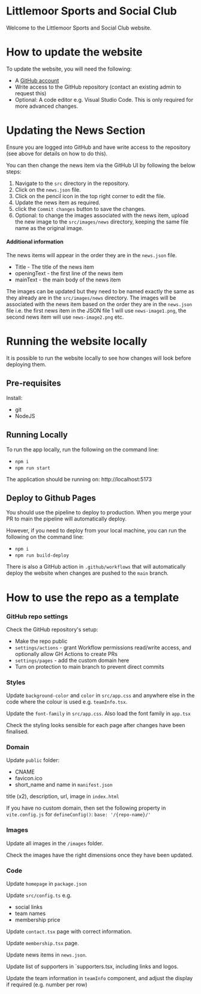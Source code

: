 # Littlemoor Sports and Social Club

<!-- TODO might want to create a sanity test to check it loads before committing to main -->
<!-- how to create a PR? -->

Welcome to the Littlemoor Sports and Social Club website.

# How to update the website

To update the website, you will need the following:

-   A [GitHub account](https://github.com/signup)
-   Write access to the GitHub repository (contact an existing admin to request this)
-   Optional: A code editor e.g. Visual Studio Code. This is only required for more advanced changes.

# Updating the News Section

Ensure you are logged into GitHub and have write access to the repository (see above for details on how to do this).

You can then change the news item via the GitHub UI by following the below steps:

1. Navigate to the `src` directory in the repository.
2. Click on the `news.json` file.
3. Click on the pencil icon in the top right corner to edit the file.
4. Update the news item as required.
5. click the `Commit changes` button to save the changes.
6. Optional: to change the images associated with the news item, upload the new image to the `src/images/news` directory, keeping the same file name as the original image.

#### Additional information

The news items will appear in the order they are in the `news.json` file.

-   Title - The title of the news item
-   openingText - the first line of the news item
-   mainText - the main body of the news item

The images can be updated but they need to be named exactly the same as they already are in the `src/images/news` directory. The images will be associated with the news item based on the order they are in the `news.json` file i.e. the first news item in the JSON file 1 will use `news-image1.png`, the second news item will use `news-image2.png` etc.

# Running the website locally

It is possible to run the website locally to see how changes will look before deploying them.

## Pre-requisites

Install:

-   git
-   NodeJS

## Running Locally

To run the app locally, run the following on the command line:

-   `npm i`
-   `npm run start`

The application should be running on: http://localhost:5173

## Deploy to Github Pages

You should use the pipeline to deploy to production. When you merge your PR to main the pipeline will automatically deploy.

However, if you need to deploy from your local machine, you can run the following on the command line:

-   `npm i`
-   `npm run build-deploy`

There is also a GitHub action in `.github/workflows` that will automatically deploy the website when changes are pushed to the `main` branch.

# How to use the repo as a template

### GitHub repo settings

Check the GitHub repository's setup:

-   Make the repo public
-   `settings/actions` - grant Workflow permissions read/write access, and optionally allow GH Actions to create PRs
-   `settings/pages` - add the custom domain here
-   Turn on protection to main branch to prevent direct commits

<!-- TODO Turn on protection to main branch? -->

### Styles

Update `background-color` and `color` in `src/app.css` and anywhere else in the code where the colour is used e.g. `teamInfo.tsx`.

Update the `font-family` in `src/app.css`. Also load the font family in `app.tsx`

Check the styling looks sensible for each page after changes have been finalised.

### Domain

Update `public` folder:

-   CNAME
-   favicon.ico
-   short_name and name in `manifest.json`

title (x2), description, url, image in `index.html`

If you have no custom domain, then set the following property in `vite.config.js` for `defineConfig()`: `base: '/{repo-name}/'`

<!-- TODO explain how to buy and configure a custom domain -->

<!-- TODO create a separate repo and set up a template -->

### Images

Update all images in the `/images` folder.

Check the images have the right dimensions once they have been updated.

### Code

Update `homepage` in `package.json`

Update `src/config.ts` e.g.

-   social links
-   team names
-   membership price

Update `contact.tsx` page with correct information.

Update `membership.tsx` page.

Update news items in `news.json`.

Update list of supporters in `supporters.tsx, including links and logos.

Update the team information in `teamInfo` component, and adjust the display if required (e.g. number per row)
